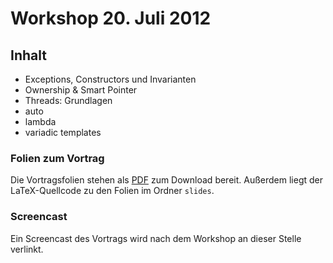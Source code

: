 # Workshop 20. Juli 2012

## Inhalt

 - Exceptions, Constructors und Invarianten
 - Ownership & Smart Pointer
 - Threads: Grundlagen
 - auto
 - lambda
 - variadic templates

### Folien zum Vortrag

Die Vortragsfolien stehen als [PDF](URL) zum Download bereit. Außerdem liegt der LaTeX-Quellcode zu den Folien im Ordner `slides`.

### Screencast

Ein Screencast des Vortrags wird nach dem Workshop an dieser Stelle verlinkt.